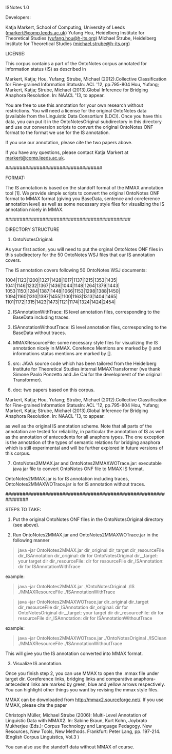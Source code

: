 
ISNotes 1.0

Developers:


Katja Markert, School of Computing, University of Leeds (markert@comp.leeds.ac.uk)
Yufang Hou, Heidelberg Institute for Theoretical Studies (yufang.hou@h-its.org)
Michael Strube, Heidelberg Institute for Theoretical Studies (michael.strube@h-its.org)



LICENSE:


This corpus contains a part of the OntoNotes corpus annotated for information status (IS) as described in 


Markert, Katja; Hou, Yufang; Strube, Michael (2012).Collective Classification for Fine-grained Information StatusIn: ACL '12, pp.795-804
Hou, Yufang; Markert, Katja; Strube, Michael (2013).Global Inference for Bridging Anaphora Resolution. In: NAACL '13, to appear. 


You are free to use this annotation for your own research without restrictions. You will need a license for the original OntoNotes
data (available from the Linguistic Data Consortium (LDC)). Once you have this data, you can put it in the OntoNotesOriginal subdirectory
in this directory
and use our conversion scripts to convert the original OntoNotes ONF format to the format we use for the IS annotation.



If you use our annotation, please cite the two papers above. 

If you have any questions, please contact Katja Markert at markert@comp.leeds.ac.uk.


##################################



FORMAT: 

The IS annotation is based on the standoff format of the MMAX annotation tool [1]. 
We provide simple scripts to convert the original OntoNotes ONF format to MMAX format (giving you BaseData, sentence and
coreference annotation level) as well as some necessary style files for visualizing  the IS annotation nicely in MMAX.


############################################


DIRECTORY STRUCTURE

1. OntoNotesOriginal: 

As your first action, you will need to put the  orginal OntoNotes ONF files in this subdirectory for the 50 OntoNotes WSJ files that
our IS annotation covers.



The IS annotation covers following 50 OntoNotes WSJ documents:

1004|1123|1200|1327|1428|1017|1137|1215|1353|1435|
1041|1146|1232|1367|1436|1044|1148|1264|1379|1443|
1053|1150|1284|1387|1448|1066|1153|1298|1388|1450|
1094|1160|1310|1397|1455|1100|1163|1313|1404|1465|
1101|1172|1315|1423|1473|1121|1174|1324|1424|2454|




2. ISAnnotationWithTrace: IS level annotation files, corresponding to the BaseData including traces. 

3. ISAnnotationWithoutTrace: IS level annotation files, corresponding to the BaseData without traces.

4. MMAXResourceFile: some necessary style files for visualizing the IS annotation nicely in MMAX. Corefence Mentions are marked
by () and informations status mentions are marked by [].

5. src: JAVA source code which has been  tailored from the Heidelberg Institute for Theoretical Studies internal MMAXTransformer (we thank 
 Simone Paolo Ponzetto and Jie Cai for the development of the original Transformer).

6. doc: two papers based on this corpus.

Markert, Katja; Hou, Yufang; Strube, Michael (2012).Collective Classification for Fine-grained Information StatusIn: ACL '12, pp.795-804
Hou, Yufang; Markert, Katja; Strube, Michael (2013).Global Inference for Bridging Anaphora Resolution. In: NAACL '13, to appear. 

as well as the original IS annotation scheme. Note that all parts of
the annotation are tested for reliability, in particular the
annotation of IS as well as the annotation of antecedents for all anaphora types. The one exception is the annotation of the types of
semantic relations for bridging anaphora which is still experimental and will be further explored in future versions of this corpus.



7. OntoNotes2MMAX.jar and OntoNotes2MMAXWOTrace.jar: executable java jar file to convert OntoNotes ONF file to MMAX IS format.

OntoNotes2MMAX.jar is for IS annotation including traces, OntoNotes2MMAXWOTrace.jar is for IS annotation without traces. 

################################################################



STEPS TO TAKE:


1. Put the original OntoNotes ONF files in the OntoNotesOriginal directory (see above).

2.  Run OntoNotes2MMAX.jar and OntoNotes2MMAXWOTrace.jar in the following manner

> java -jar OntoNotes2MMAX.jar dir_original dir_target dir_resourceFile dir_ISAnnotation
dir_original: dir for OntoNotesOriginal
dir__target: your target dir
dir_resourceFile: dir for resourceFile
dir_ISAnnotation: dir for ISAnnotationWithTrace 

example:
 >java -jar OntoNotes2MMAX.jar  ./OntoNotesOriginal ./IS ./MMAXResourceFile ./ISAnnotationWithTrace

> java -jar OntoNotes2MMAXWOTrace.jar dir_original dir_target dir_resourceFile dir_ISAnnotation
dir_original: dir for OntoNotesOriginal
dir__target: your target dir
dir_resourceFile: dir for resourceFile
dir_ISAnnotation: dir for ISAnnotationWithoutTrace 

example:
 >java -jar OntoNotes2MMAXWOTrace.jar  ./OntoNotesOriginal ./ISClean ./MMAXResourceFile ./ISAnnotationWithoutTrace

This will give you the IS annotation converted into MMAX format.


3. Visualize IS annotation.

Once you finish step 2, 
you can use MMAX to open the .mmax file under target dir. Coreference links, bridging links and comparative anaphora-antecedent
links are marked by green, blue and yellow arrows respectively. You can highlight other things you want by revising the mmax style files.

MMAX can be downloaded from http://mmax2.sourceforge.net/. If you use MMAX, please cite the paper


Christoph Müller, Michael Strube (2006): Multi-Level Annotation of Linguistic Data with MMAX2. In: Sabine Braun, Kurt Kohn, Joybrato Mukherjee (Eds.): Corpus Technology and Language Pedagogy. New Resources, New Tools, New Methods. Frankfurt: Peter Lang, pp. 197-214. (English Corpus Linguistics, Vol.3 )


You can also use the standoff data without MMAX of course.
